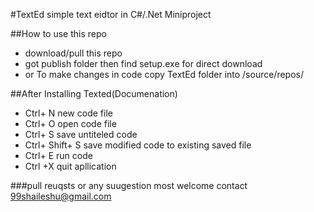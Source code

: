 #TextEd
simple text eidtor in C#/.Net Miniproject 

##How to use this repo
* download/pull this repo
* got publish folder then find setup.exe for direct download
* or To make changes in code copy TextEd folder into /source/repos/   

##After Installing Texted(Documenation)
* Ctrl+ N new code file 
* Ctrl+ O open code file
* Ctrl+ S save untiteled code 
* Ctrl+ Shift+ S save modified code to existing saved file
* Ctrl+ E run code
* Ctrl +X quit apllication

###pull reuqsts or any suugestion most welcome
contact 99shaileshu@gmail.com